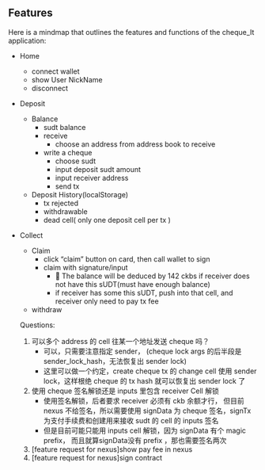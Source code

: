 
## Features

Here is a mindmap that outlines the features and functions of the cheque_It application:


- Home
    - connect wallet
    - show User NickName
    - disconnect
- Deposit
    - Balance
        - sudt balance
        - receive
            - choose an address from address book to receive
        - write a cheque
            - choose sudt
            - input deposit sudt amount
            - input receiver address
            - send tx
    - Deposit History(localStorage)
        - tx rejected
        - withdrawable
        - dead cell( only one deposit cell per tx )
- Collect
    - Claim
        - click “claim” button on card, then call wallet to sign
        - claim with signature/input
            - 🥺 The balance will be deduced by 142 ckbs  if receiver does not have this sUDT(must have enough balance)
            - if receiver has some this sUDT, push into that cell, and receiver only need to pay tx fee
    - withdraw
    
    Questions:
    
    1. 可以多个 address 的 cell 往某一个地址发送 cheque 吗？
        - 可以，只需要注意指定 sender， (cheque lock args 的后半段是 sender_lock_hash，无法恢复出 sender lock)
        - 这里可以做一个约定，create cheque tx 的 change cell 使用 sender lock，这样根绝 cheque 的 tx hash 就可以恢复出 sender lock 了
    2. 使用 cheque 签名解锁还是 inputs 里包含 receiver Cell 解锁
        - 使用签名解锁，后者要求 receiver 必须有 ckb 余额才行， 但目前 nexus 不给签名，所以需要使用 signData 为 cheque 签名，signTx 为支付手续费和创建用来接收 sudt 的 cell 的 inputs 签名
        - 但是目前可能只能用 inputs cell 解锁，因为 signData 有个 magic prefix， 而且就算signData没有 prefix ，那也需要签名两次
    3. [feature request for nexus]show pay fee in nexus
    4. [feature request for nexus]sign contract
    
